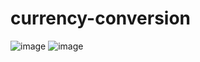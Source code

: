 # currency-conversion

![image](https://github.com/StjepanPetrovic/currency-conversion/assets/79259870/717cefc2-3696-4011-80ea-d88152ba46d5)
![image](https://github.com/StjepanPetrovic/currency-conversion/assets/79259870/03799fc8-d159-4572-bc41-3c26d9c8d266)
